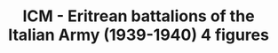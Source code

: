---
layout: product
title: "ICM - Eritrean battalions of the Italian Army (1939-1940) 4 figures"
price: "TBA" 
desc: "N/A"
img_path: "/assets/img/ICM35567.webp"
brand: "N/A"
available: false
special_offer: false
new: false
soon: false
cat: "010000"
subcat: "013600"
subsubcat: "0N/A"
sifra: "ICM35567"
popular: false
---